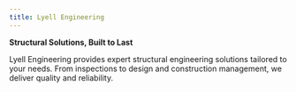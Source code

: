 ```yaml
---
title: Lyell Engineering
---
```


**Structural Solutions, Built to Last**

Lyell Engineering provides expert structural engineering solutions tailored to your needs. From inspections to design and construction management, we deliver quality and reliability.
